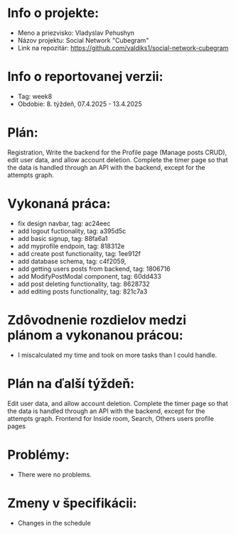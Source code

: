 # Info o projekte:
- Meno a priezvisko: Vladyslav Pehushyn 
- Názov projektu: Social Network "Cubegram"
- Link na repozitár:  https://github.com/valdiks1/social-network-cubegram

# Info o reportovanej verzii:  
- Tag: week8                        
- Obdobie: 8. týždeň, 07.4.2025 - 13.4.2025 

# Plán:
Registration, Write the backend for the Profile page (Manage posts CRUD), edit user data, 
and allow account deletion. Complete the timer page so that the data is 
handled through an API with the backend, except for the attempts graph. 

# Vykonaná práca:
- fix design navbar, tag: ac24eec
- add logout fuctionality, tag: a395d5c
- add basic signup, tag: 88fa6a1
- add myprofile endpoin, tag: 818312e
- add create post functionality, tag: 1ee912f
- add database schema, tag: c4f2059,
- add getting users posts from backend, tag: 1806716
- add ModifyPostModal component, tag: 60dd433
- add post deleting functionality, tag: 8628732
- add editing posts functionality, tag: 821c7a3

# Zdôvodnenie rozdielov medzi plánom a vykonanou prácou:
- I miscalculated my time and took on more tasks than I could handle.

# Plán na ďalší týždeň:
Edit user data, and allow account deletion. Complete the timer page so that the data is 
handled through an API with the backend, except for the attempts graph. Frontend for Inside room, Search, Others users profile pages

# Problémy:
- There were no problems.

# Zmeny v špecifikácii:
- Changes in the schedule
 

